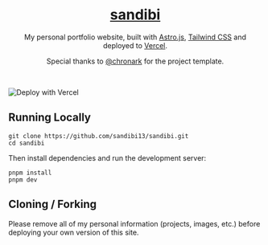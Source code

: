 <div align="center">
    <a href="https://sandibi.vercel.app"><h1 align="center">sandibi</h1></a>

My personal portfolio website, built with [Astro.js](https://astro.build/), [Tailwind CSS](https://tailwindcss.com/) and deployed to [Vercel](https://vercel.com/).

Special thanks to [@chronark](https://github.com/chronark) for the project template.

</div>

<br/>


![Deploy with Vercel](https://vercel.com/button)

## Running Locally


```sh-session
git clone https://github.com/sandibi13/sandibi.git
cd sandibi
```


Then install dependencies and run the development server:
```sh-session
pnpm install
pnpm dev
```


## Cloning / Forking

Please remove all of my personal information (projects, images, etc.) before deploying your own version of this site.